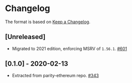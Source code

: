 # Changelog

The format is based on [Keep a Changelog].

[Keep a Changelog]: http://keepachangelog.com/en/1.0.0/

## [Unreleased]

- Migrated to 2021 edition, enforcing MSRV of `1.56.1`. [#601](https://github.com/paritytech/parity-common/pull/601)

## [0.1.0] - 2020-02-13

- Extracted from parity-ethereum repo. [#343](https://github.com/paritytech/parity-common/pull/343)
